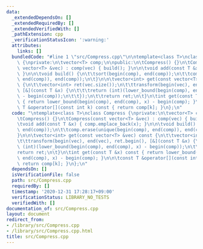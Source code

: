 ```yaml
---
data:
  _extendedDependsOn: []
  _extendedRequiredBy: []
  _extendedVerifiedWith: []
  _pathExtension: cpp
  _verificationStatusIcon: ':warning:'
  attributes:
    links: []
  bundledCode: "#line 1 \"src/Compress.cpp\"\n\ntemplate<class T>\nclass Compress\
    \ {\nprivate:\n\tvector<T> comp;\n\npublic:\n\tCompress() {}\n\tCompress(const\
    \ vector<T> &vec) : comp(vec) { build(); }\n\n\tvoid add(const T &x) { comp.emplace_back(x);\
    \ }\n\n\tvoid build() {\n\t\tsort(begin(comp), end(comp));\n\t\tcomp.erase(unique(begin(comp),\
    \ end(comp)), end(comp));\n\t}\n\n\tvector<int> get(const vector<T> &vec) const\
    \ {\n\t\tvector<int> ret(vec.size());\n\t\ttransform(begin(vec), end(vec), ret.begin(),\
    \ [&](const T &x) {\n\t\t\treturn (int)(lower_bound(begin(comp), end(comp), x)\
    \ - begin(comp));\n\t\t});\n\t\treturn ret;\n\t}\n\tint get(const T &x) const\
    \ { return lower_bound(begin(comp), end(comp), x) - begin(comp); }\n\n\tconst\
    \ T &operator[](const int k) const { return comp[k]; }\n};\n"
  code: "\ntemplate<class T>\nclass Compress {\nprivate:\n\tvector<T> comp;\n\npublic:\n\
    \tCompress() {}\n\tCompress(const vector<T> &vec) : comp(vec) { build(); }\n\n\
    \tvoid add(const T &x) { comp.emplace_back(x); }\n\n\tvoid build() {\n\t\tsort(begin(comp),\
    \ end(comp));\n\t\tcomp.erase(unique(begin(comp), end(comp)), end(comp));\n\t\
    }\n\n\tvector<int> get(const vector<T> &vec) const {\n\t\tvector<int> ret(vec.size());\n\
    \t\ttransform(begin(vec), end(vec), ret.begin(), [&](const T &x) {\n\t\t\treturn\
    \ (int)(lower_bound(begin(comp), end(comp), x) - begin(comp));\n\t\t});\n\t\t\
    return ret;\n\t}\n\tint get(const T &x) const { return lower_bound(begin(comp),\
    \ end(comp), x) - begin(comp); }\n\n\tconst T &operator[](const int k) const {\
    \ return comp[k]; }\n};\n"
  dependsOn: []
  isVerificationFile: false
  path: src/Compress.cpp
  requiredBy: []
  timestamp: '2020-12-31 17:28:17+09:00'
  verificationStatus: LIBRARY_NO_TESTS
  verifiedWith: []
documentation_of: src/Compress.cpp
layout: document
redirect_from:
- /library/src/Compress.cpp
- /library/src/Compress.cpp.html
title: src/Compress.cpp
---
```

